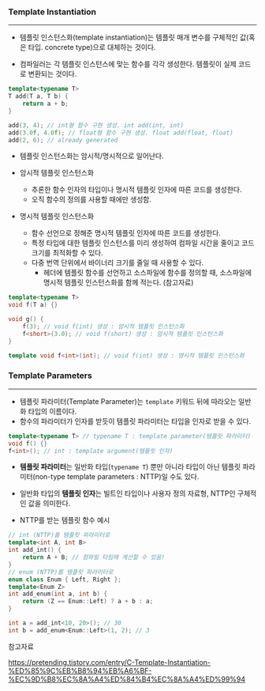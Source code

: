 
### Template Instantiation
---

- 템플릿 인스턴스화(template instantiation)는 템플릿 매개 변수를 구체적인 값(혹은 타입. concrete type)으로 대체하는 것이다.

- 컴파일러는 각 템플릿 인스턴스에 맞는 함수를 각각 생성한다. 템플릿이 실제 코드로 변환되는 것이다.
```cpp
template<typename T>
T add(T a, T b) {
	return a + b;
}

add(3, 4); // int형 함수 구현 생성. int add(int, int)
add(3.0f, 4.0f); // float형 함수 구현 생성. float add(float, float)
add(2, 6); // already generated
```

- 템플릿 인스턴스화는 암시적/명시적으로 일어난다.

- 암시적 템플릿 인스턴스화
	- 추론한 함수 인자의 타입이나 명시적 템플릿 인자에 따른 코드를 생성한다.
	- 오직 함수의 정의를 사용할 때에만 생성함.

- 명시적 템플릿 인스턴스화
	- 함수 선언으로 정해준 명시적 템플릿 인자에 따른 코드를 생성한다. 
	- 특정 타입에 대한 템플릿 인스턴스를 미리 생성하여 컴파일 시간을 줄이고 코드 크기를 최적화할 수 있다.
	- 다중 번역 단위에서 바이너리 크기를 줄일 때 사용할 수 있다. 
		- 헤더에 템플릿 함수를 선언하고 소스파일에 함수를 정의할 때, 소스파일에 명시적 템플릿 인스턴스화를 함께 적는다. (참고자료)

```cpp
template<typename T>
void f(T a) {}

void g() {
	f(3); // void f(int) 생성 : 암시적 템플릿 인스턴스화
	f<short>(3.0); // void f(short) 생성 : 암시적 템플릿 인스턴스화
}

template void f<int>(int); // void f(int) 생성 : 명시적 템플릿 인스턴스화
```
### Template Parameters
---

- 템플릿 파라미터(Template Parameter)는 `template` 키워드 뒤에 따라오는 일반화 타입의 이름이다. 
- 함수의 파라미터가 인자를 받듯이 템플릿 파라미터는 타입을 인자로 받을 수 있다.

```cpp
template<typename T> // typename T : template parameter(템플릿 파라미터)
void f() {}
f<int>(); // int : template argument(템플릿 인자)
```

- **템플릿 파라미터**는 일반화 타입(`typename T`) 뿐만 아니라 타입이 아닌 템플릿 파라미터(non-type template parameters : NTTP)일 수도 있다.
- 일반화 타입의 **템플릿 인자**는 빌트인 타입이나 사용자 정의 자료형, NTTP인 구체적인 값을 의미한다.

- NTTP를 받는 템플릿 함수 예시
```cpp
// int (NTTP)를 템플릿 파라미터로
template<int A, int B>
int add_int() {
	return A + B; // 컴파일 타임에 계산할 수 있음!
}
// enum (NTTP)를 템플릿 파라미터로
enum class Enum { Left, Right };
template<Enum Z>
int add_enum(int a, int b) {
	return (Z == Enum::Left) ? a + b : a;
}

int a = add_int<10, 20>(); // 30
int b = add_enum<Enum::Left>(1, 2); // 3
```


참고자료

https://pretending.tistory.com/entry/C-Template-Instantiation-%ED%85%9C%EB%B8%94%EB%A6%BF-%EC%9D%B8%EC%8A%A4%ED%84%B4%EC%8A%A4%ED%99%94
